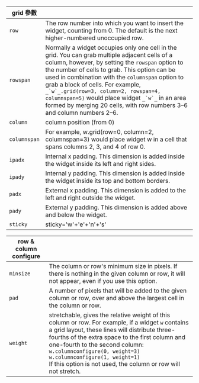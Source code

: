 |grid 參數||
|-------------|---------------|
| `row` | The row number into which you want to insert the widget, counting from 0. The default is the next higher-numbered unoccupied row. |
| `rowspan` | Normally a widget occupies only one cell in the grid. You can grab multiple adjacent cells of a column, however, by setting the `rowspan` option to the number of cells to grab. This option can be used in combination with the `columnspan` option to grab a block of cells. For example, ``_`w`_.grid(row=3, column=2, rowspan=4, columnspan=5)`` would place widget ``_`w`_`` in an area formed by merging 20 cells, with row numbers 3–6 and column numbers 2–6. |
| `column` | column position (from 0) |
| `columnspan` | For example, w.grid(row=0, column=2, columnspan=3) would place widget w in a cell that spans columns 2, 3, and 4 of row 0. |
| `ipadx` | Internal x padding. This dimension is added inside the widget inside its left and right sides. |
| `ipady` | Internal y padding. This dimension is added inside the widget inside its top and bottom borders. |
| `padx` | External x padding. This dimension is added to the left and right outside the widget. |
| `pady` | External y padding. This dimension is added above and below the widget. |
| `sticky` | sticky='w'+'e'+'n'+'s' |


|row & column configure||
|-------------|---------------|
| `minsize` | The column or row's minimum size in pixels. If there is nothing in the given column or row, it will not appear, even if you use this option. |
| `pad` | A number of pixels that will be added to the given column or row, over and above the largest cell in the column or row. |
| `weight` | stretchable, gives the relative weight of this column or row. For example, if a widget `w` contains a grid layout, these lines will distribute three-fourths of the extra space to the first column and one-fourth to the second column:<br>`w.columnconfigure(0, weight=3)`<br>`w.columnconfigure(1, weight=1)`<br>If this option is not used, the column or row will not stretch. |